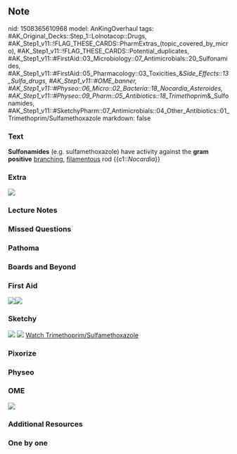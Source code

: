 ## Note
nid: 1508365610968
model: AnKingOverhaul
tags: #AK_Original_Decks::Step_1::Lolnotacop::Drugs, #AK_Step1_v11::!FLAG_THESE_CARDS::PharmExtras_(topic_covered_by_micro), #AK_Step1_v11::!FLAG_THESE_CARDS::Potential_duplicates, #AK_Step1_v11::#FirstAid::03_Microbiology::07_Antimicrobials::20_Sulfonamides, #AK_Step1_v11::#FirstAid::05_Pharmacology::03_Toxicities_&_Side_Effects::13_Sulfa_drugs, #AK_Step1_v11::#OME_banner, #AK_Step1_v11::#Physeo::06_Micro::02_Bacteria::18_Nocardia_Asteroides, #AK_Step1_v11::#Physeo::09_Pharm::05_Antibiotics::18_Trimethoprim_&_Sulfonamides, #AK_Step1_v11::#SketchyPharm::07_Antimicrobials::04_Other_Antibiotics::01_Trimethoprim/Sulfamethoxazole
markdown: false

### Text
<b>Sulfonamides</b> (e.g. sulfamethoxazole) have activity against
the <b>gram positive</b> <u>branching</u>, <u>filamentous</u> rod
{{c1::<i>Nocardia</i>}}

### Extra
<img src="paste-8310761718144.jpg">

### Lecture Notes


### Missed Questions


### Pathoma


### Boards and Beyond


### First Aid
<img src="paste-413223098515459.jpg"><img src=
"paste-184696478629891.jpg">

### Sketchy
<img src="paste-247265562198017.jpg"> <img src=
"Screen%20Shot%202020-01-28%20at%206.34.09%20PM.png"> <a href=
"https://dashboard.sketchy.com/study/medical/courses/medical-pharmacology/units/medical-pharmacology-antimicrobials/videos/medical-pharmacology-antimicrobials-other-antibiotics-trimethoprimsulfamethoxazole?utm_source=anki&utm_medium=partnership&utm_campaign=february_update&utm_content=medical">
Watch Trimethoprim/Sulfamethoxazole</a>

### Pixorize


### Physeo


### OME
<div class="ome-widget">
  <a href="https://onlinemeded.org?ref=anki"><img src=
  "_OME_AnkiFlashcards_General_4.png"></a>
</div>

### Additional Resources


### One by one

